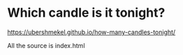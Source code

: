 # Which candle is it tonight?

https://ubershmekel.github.io/how-many-candles-tonight/

All the source is index.html


